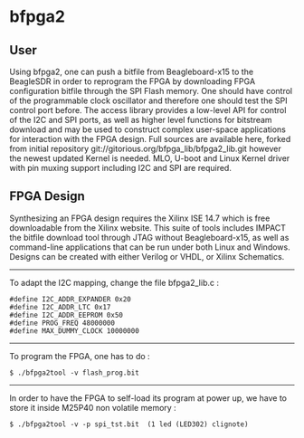 
# bfpga2

## User
Using bfpga2, one can push a bitfile from Beagleboard-x15 to the BeagleSDR in order to reprogram the FPGA by downloading FPGA configuration bitfile through the SPI Flash memory. One should have control of the programmable clock oscillator and therefore one should test the SPI control port before. The access library provides a low-level API for control of the I2C and SPI ports, as well as higher level functions for bitstream download and may be used to construct complex user-space applications for interaction with the FPGA design. Full sources are available here, forked from initial repository git://gitorious.org/bfpga_lib/bfpga2_lib.git
however the newest updated Kernel is needed. MLO, U-boot and Linux Kernel driver with pin muxing support including I2C and SPI are required.

## FPGA Design
Synthesizing an FPGA design requires the Xilinx ISE 14.7 which is free downloadable from the Xilinx website.
This suite of tools includes IMPACT the bitfile download tool through JTAG without Beagleboard-x15, as well as command-line applications that can be run under both Linux and Windows. Designs can be created with either Verilog or VHDL, or Xilinx Schematics.

------

To adapt the I2C mapping, change the file bfpga2_lib.c :

    #define I2C_ADDR_EXPANDER 0x20
    #define I2C_ADDR_LTC 0x17
    #define I2C_ADDR_EEPROM 0x50
    #define PROG_FREQ 48000000
    #define MAX_DUMMY_CLOCK 10000000

------
To program the FPGA, one has to do :

    $ ./bfpga2tool -v flash_prog.bit

------
In order to have the FPGA to self-load its program at power up, we have to store it inside M25P40 non volatile memory :

    $ ./bfpga2tool -v -p spi_tst.bit  (1 led (LED302) clignote)

